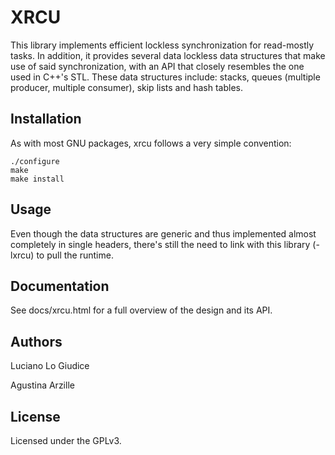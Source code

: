 # XRCU
This library implements efficient lockless synchronization for
read-mostly tasks. In addition, it provides several data lockless
data structures that make use of said synchronization, with an API
that closely resembles the one used in C++'s STL. These data structures
include: stacks, queues (multiple producer, multiple consumer),
skip lists and hash tables.

## Installation
As with most GNU packages, xrcu follows a very simple convention:
```shell
./configure
make
make install
```

## Usage
Even though the data structures are generic and thus implemented almost
completely in single headers, there's still the need to link with this
library (-lxrcu) to pull the runtime.

## Documentation
See docs/xrcu.html for a full overview of the design and its API.

## Authors
Luciano Lo Giudice

Agustina Arzille

## License
Licensed under the GPLv3.

